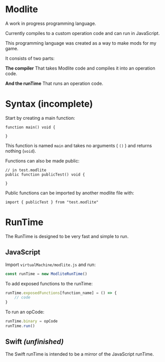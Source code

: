 # Modlite

A work in progress programming language.

Currently compiles to a custom operation code and can run in JavaScript.

This programming language was created as a way to make mods for my game.

It consists of two parts:

**The compiler** That takes Modlite code and compiles it into an operation code.

**And the runTime** That runs an operation code.

# Syntax (incomplete)

Start by creating a main function:

```modlite
function main() void {
	
}
```

This function is named `main` and takes no arguments ( `()` ) and returns nothing (`void`).

Functions can also be made public:

```modlite
// in test.modlite
public function publicTest() void {
	
}
```

Public functions can be imported by another modlite file with:

```modlite
import { publicTest } from "test.modlite"
```

# RunTime

The RunTime is designed to be very fast and simple to run.

## JavaScript

Import `virtualMachine/modlite.js` and run:
```JavaScript
const runTime = new ModliteRunTime()
```

To add exposed functions to the runTime:
```JavaScript
runTime.exposedFunctions[function_name] = () => {
	// code
}
```

To run an opCode:
```JavaScript
runTime.binary = opCode
runTime.run()
```

## Swift _(unfinished)_

The Swift runTime is intended to be a mirror of the JavaScript runTime.